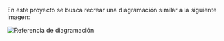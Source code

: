 En este proyecto se busca recrear una diagramación similar a la siguiente imagen:

![Referencia de diagramación](https://github.com/ledzerck/portfolio/imgs/preview-desktop.jpg)